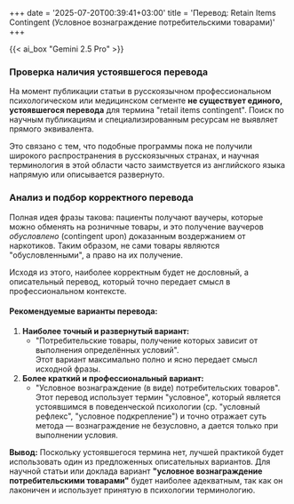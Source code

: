 +++
date = '2025-07-20T00:39:41+03:00'
title = 'Перевод: Retain Items Contingent (Условное вознаграждение потребительскими товарами)'
+++

{{< ai_box "Gemini 2.5 Pro" >}}

### Проверка наличия устоявшегося перевода

На момент публикации статьи в русскоязычном профессиональном психологическом или медицинском сегменте **не существует единого, устоявшегося перевода** для термина "retail items contingent". Поиск по научным публикациям и специализированным ресурсам не выявляет прямого эквивалента.

Это связано с тем, что подобные программы пока не получили широкого распространения в русскоязычных странах, и научная терминология в этой области часто заимствуется из английского языка напрямую или описывается развернуто.

### Анализ и подбор корректного перевода

Полная идея фразы такова: пациенты получают ваучеры, которые можно обменять на розничные товары, и это получение ваучеров *обусловлено* (contingent upon) доказанным воздержанием от наркотиков. Таким образом, не сами товары являются "обусловленными", а право на их получение.

Исходя из этого, наиболее корректным будет не дословный, а описательный перевод, который точно передает смысл в профессиональном контексте.

#### Рекомендуемые варианты перевода:

1. **Наиболее точный и развернутый вариант:**  
   * "Потребительские товары, получение которых зависит от выполнения определённых условий".  
     Этот вариант максимально полно и ясно передает смысл исходной фразы.  
2. **Более краткий и профессиональный вариант:**  
   * "Условное вознаграждение (в виде) потребительских товаров".  
     Этот перевод использует термин "условное", который является устоявшимся в поведенческой психологии (ср. "условный рефлекс", "условное подкрепление") и точно отражает суть метода — вознаграждение не безусловно, а дается только при выполнении условия.

**Вывод:** Поскольку устоявшегося термина нет, лучшей практикой будет использовать один из предложенных описательных вариантов. Для научной статьи или доклада вариант **"условное вознаграждение потребительскими товарами"** будет наиболее адекватным, так как он лаконичен и использует принятую в психологии терминологию.

